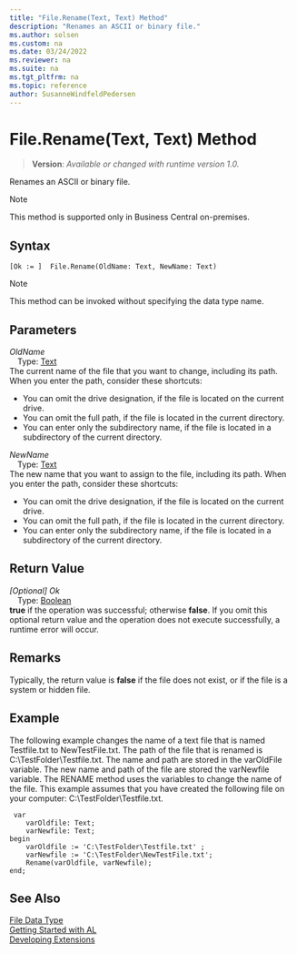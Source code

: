 ```yaml
---
title: "File.Rename(Text, Text) Method"
description: "Renames an ASCII or binary file."
ms.author: solsen
ms.custom: na
ms.date: 03/24/2022
ms.reviewer: na
ms.suite: na
ms.tgt_pltfrm: na
ms.topic: reference
author: SusanneWindfeldPedersen
---
```

[//]: # (START>DO_NOT_EDIT)
[//]: # (IMPORTANT:Do not edit any of the content between here and the END>DO_NOT_EDIT.)
[//]: # (Any modifications should be made in the .xml files in the ModernDev repo.)
# File.Rename(Text, Text) Method
> **Version**: _Available or changed with runtime version 1.0._

Renames an ASCII or binary file.

> [!NOTE]
> This method is supported only in Business Central on-premises.

## Syntax
```AL
[Ok := ]  File.Rename(OldName: Text, NewName: Text)
```
> [!NOTE]
> This method can be invoked without specifying the data type name.
## Parameters
*OldName*  
&emsp;Type: [Text](../text/text-data-type.md)  
The current name of the file that you want to change, including its path. When you enter the path, consider these shortcuts:
-   You can omit the drive designation, if the file is located on the current drive.
-   You can omit the full path, if the file is located in the current directory.
-   You can enter only the subdirectory name, if the file is located in a subdirectory of the current directory.
          

*NewName*  
&emsp;Type: [Text](../text/text-data-type.md)  
The new name that you want to assign to the file, including its path. When you enter the path, consider these shortcuts:
-   You can omit the drive designation, if the file is located on the current drive.
-   You can omit the full path, if the file is located in the current directory.
-   You can enter only the subdirectory name, if the file is located in a subdirectory of the current directory.
          


## Return Value
*[Optional] Ok*  
&emsp;Type: [Boolean](../boolean/boolean-data-type.md)  
**true** if the operation was successful; otherwise **false**.   If you omit this optional return value and the operation does not execute successfully, a runtime error will occur.  


[//]: # (IMPORTANT: END>DO_NOT_EDIT)

## Remarks

Typically, the return value is **false** if the file does not exist, or if the file is a system or hidden file.  
  
## Example  

The following example changes the name of a text file that is named Testfile.txt to NewTestFile.txt. The path of the file that is renamed is C:\\TestFolder\\Testfile.txt. The name and path are stored in the varOldFile variable. The new name and path of the file are stored the varNewfile variable. The RENAME method uses the variables to change the name of the file. This example assumes that you have created the following file on your computer: C:\\TestFolder\\Testfile.txt. 

```al
 var
    varOldfile: Text;
    varNewfile: Text;
begin
    varOldfile := 'C:\TestFolder\Testfile.txt' ;  
    varNewfile := 'C:\TestFolder\NewTestFile.txt';  
    Rename(varOldfile, varNewfile);  
end;
```  
  
## See Also

[File Data Type](file-data-type.md)  
[Getting Started with AL](../../devenv-get-started.md)  
[Developing Extensions](../../devenv-dev-overview.md)